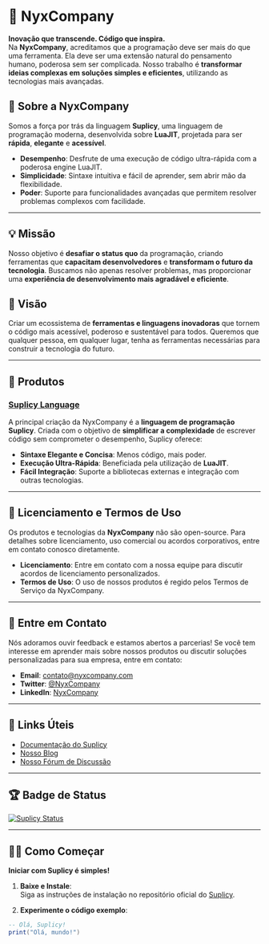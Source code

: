 # 🌙 NyxCompany

**Inovação que transcende. Código que inspira.**  
Na **NyxCompany**, acreditamos que a programação deve ser mais do que uma ferramenta. Ela deve ser uma extensão natural do pensamento humano, poderosa sem ser complicada. Nosso trabalho é **transformar ideias complexas em soluções simples e eficientes**, utilizando as tecnologias mais avançadas.

## 🚀 Sobre a NyxCompany

Somos a força por trás da linguagem **Suplicy**, uma linguagem de programação moderna, desenvolvida sobre **LuaJIT**, projetada para ser **rápida**, **elegante** e **acessível**.

- **Desempenho**: Desfrute de uma execução de código ultra-rápida com a poderosa engine LuaJIT.
- **Simplicidade**: Sintaxe intuitiva e fácil de aprender, sem abrir mão da flexibilidade.
- **Poder**: Suporte para funcionalidades avançadas que permitem resolver problemas complexos com facilidade.

---

## 💡 Missão

Nosso objetivo é **desafiar o status quo** da programação, criando ferramentas que **capacitam desenvolvedores** e **transformam o futuro da tecnologia**. Buscamos não apenas resolver problemas, mas proporcionar uma **experiência de desenvolvimento mais agradável e eficiente**.

## 🌟 Visão

Criar um ecossistema de **ferramentas e linguagens inovadoras** que tornem o código mais acessível, poderoso e sustentável para todos. Queremos que qualquer pessoa, em qualquer lugar, tenha as ferramentas necessárias para construir a tecnologia do futuro.

---

## 🔧 Produtos

### [Suplicy Language](DEVELOPMENT.md)

A principal criação da NyxCompany é a **linguagem de programação Suplicy**. Criada com o objetivo de **simplificar a complexidade** de escrever código sem comprometer o desempenho, Suplicy oferece:

- **Sintaxe Elegante e Concisa**: Menos código, mais poder.
- **Execução Ultra-Rápida**: Beneficiada pela utilização de **LuaJIT**.
- **Fácil Integração**: Suporte a bibliotecas externas e integração com outras tecnologias.

---

## 📑 Licenciamento e Termos de Uso

Os produtos e tecnologias da **NyxCompany** não são open-source. Para detalhes sobre licenciamento, uso comercial ou acordos corporativos, entre em contato conosco diretamente.

- **Licenciamento**: Entre em contato com a nossa equipe para discutir acordos de licenciamento personalizados.
- **Termos de Uso**: O uso de nossos produtos é regido pelos Termos de Serviço da NyxCompany.

---

## 💬 Entre em Contato

Nós adoramos ouvir feedback e estamos abertos a parcerias! Se você tem interesse em aprender mais sobre nossos produtos ou discutir soluções personalizadas para sua empresa, entre em contato:

- **Email**: contato@nyxcompany.com
- **Twitter**: [@NyxCompany](https://twitter.com/NyxCompany)
- **LinkedIn**: [NyxCompany](https://www.linkedin.com/company/nyxcompany)

---

## 🔗 Links Úteis

- [Documentação do Suplicy](https://github.com/NyxCompany/Suplicy/wiki)  
- [Nosso Blog](https://blog.nyxcompany.com)  
- [Nosso Fórum de Discussão](https://discuss.nyxcompany.com)

---

## 🏆 Badge de Status

[![Suplicy Status](https://img.shields.io/badge/status-active-brightgreen)](https://github.com/NyxCompany/Suplicy)

---

## 🧑‍💻 Como Começar

**Iniciar com Suplicy é simples!**  

1. **Baixe e Instale**:  
   Siga as instruções de instalação no repositório oficial do [Suplicy](https://github.com/NyxCompany/Suplicy).

2. **Experimente o código exemplo**:

```lua
-- Olá, Suplicy!
print("Olá, mundo!")
